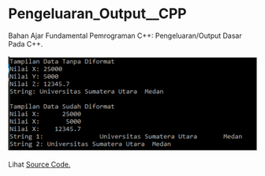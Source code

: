 # Pengeluaran_Output__CPP
Bahan Ajar Fundamental Pemrograman C++: Pengeluaran/Output Dasar Pada C++.<br><br>
<img src="https://github.com/RizkyKhapidsyah/Pengeluaran_Output__CPP/blob/master/Results/001.PNG"><br><br>
Lihat <a href="https://github.com/RizkyKhapidsyah/Pengeluaran_Output__CPP/blob/master/Source.cpp">Source Code.</a>
